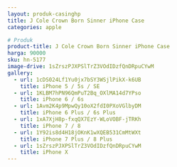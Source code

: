 ```yaml
---
layout: produk-casinghp
title: J Cole Crown Born Sinner iPhone Case
categories: apple

# Produk
product-title: J Cole Crown Born Sinner iPhone Case
harga: 90000
sku: hn-5177
image-drive: 1sZrszPJXPSlTrZ3VOdIDzfQnDRpuCYwM
gallery:
  - url: 1cDS024Lf1Yu0jx7bSY3WSjlPikX-k6UB
    title: iPhone 5 / 5s / SE
  - url: 1KLBM7hPN96QmPuT2Bq_OXlMA14d7YPso
    title: iPhone 6 / 6s
  - url: 1Avm2K4p9MpwQy10oX2fdI0PXoVGlbyDM
    title: iPhone 6 Plus / 6s Plus
  - url: 1xA7XjH8p-fxqQX7EzY-WLoVOBF-jTRKh
    title: iPhone 7 / 8
  - url: 1Y92is8d4H18jOKnK1wXQEB531CmMtWXt
    title: iPhone 7 Plus / 8 Plus
  - url: 1sZrszPJXPSlTrZ3VOdIDzfQnDRpuCYwM
    title: iPhone X
---
```

